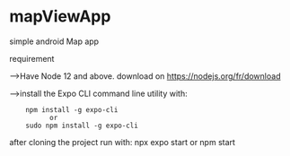 # mapViewApp
simple android Map app

requirement 

  -->Have Node 12 and above. download on https://nodejs.org/fr/download
  
  -->install the Expo CLI command line utility with:  
  
        npm install -g expo-cli 
              or
        sudo npm install -g expo-cli

after cloning the project run with:
  npx expo start
        or
  npm start
